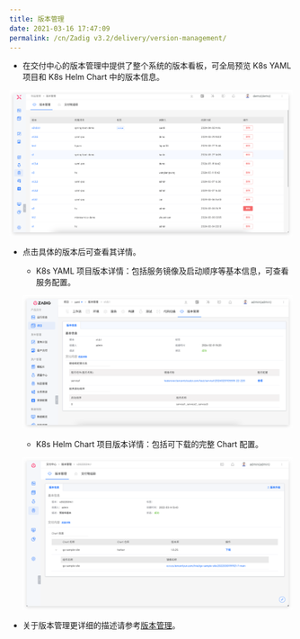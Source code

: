 ```yaml
---
title: 版本管理
date: 2021-03-16 17:47:09
permalink: /cn/Zadig v3.2/delivery/version-management/
---
```


- 在交付中心的版本管理中提供了整个系统的版本看板，可全局预览 K8s YAML 项目和 K8s Helm Chart 中的版本信息。

![版本交付](../../../../_images/version_list_220.png '版本交付')

- 点击具体的版本后可查看其详情。

  - K8s YAML 项目版本详情：包括服务镜像及启动顺序等基本信息，可查看服务配置。

  ![版本交付](../../../../_images/k8s_version_detail_220.png '版本交付')

  - K8s Helm Chart 项目版本详情：包括可下载的完整 Chart 配置。

  ![版本交付](../../../../_images/helm_version_detail.png '版本交付')

- 关于版本管理更详细的描述请参考[版本管理](/cn/Zadig%20v3.2/project/version/)。
